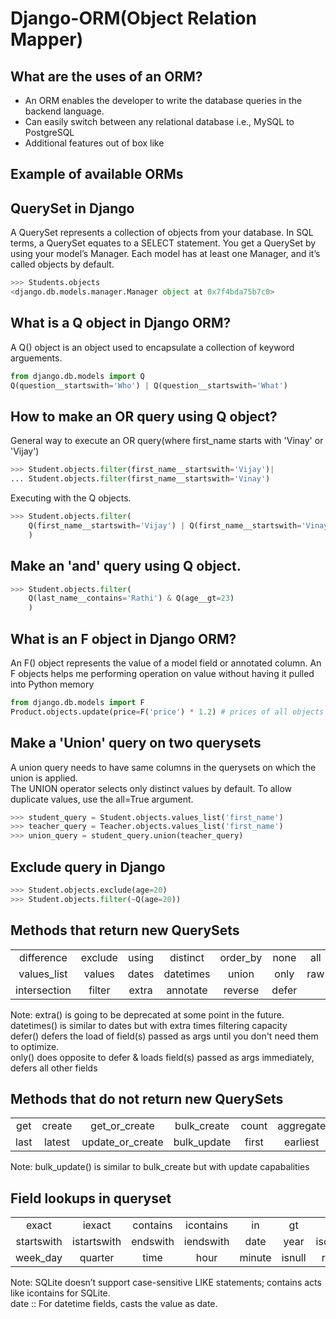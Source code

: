 # Django-ORM(Object Relation Mapper)

## What are the uses of an ORM?
- An ORM enables the developer to write the database queries in the backend language. 
- Can easily switch between any relational database i.e., MySQL to PostgreSQL
- Additional features out of box like

## Example of available ORMs

## QuerySet in Django
A QuerySet represents a collection of objects from your database. In SQL terms, a QuerySet equates to a SELECT statement. You get a QuerySet by using your model’s Manager. Each model has at least one Manager, and it’s called objects by default. 
```python
>>> Students.objects
<django.db.models.manager.Manager object at 0x7f4bda75b7c0>
```

## What is a Q object in Django ORM?
A Q() object is an object used to encapsulate a collection of keyword arguements. 
```python
from django.db.models import Q
Q(question__startswith='Who') | Q(question__startswith='What')
```

## How to make an OR query using Q object?
General way to execute an OR query(where first_name starts with 'Vinay' or 'Vijay')
```python
>>> Student.objects.filter(first_name__startswith='Vijay')|
... Student.objects.filter(first_name__startswith='Vinay')
```
Executing with the Q objects.
```python
>>> Student.objects.filter(
    Q(first_name__startswith='Vijay') | Q(first_name__startswith='Vinay')
    )
```
## Make an 'and' query using Q object.
```python
>>> Student.objects.filter(
    Q(last_name__contains='Rathi') & Q(age__gt=23)
    )
```

## What is an F object in Django ORM?
An F() object represents the value of a model field or annotated column. An F objects helps me performing operation on value without having it pulled into Python memory
```python
from django.db.models import F
Product.objects.update(price=F('price') * 1.2) # prices of all objects shall be updated
```

## Make a 'Union' query on two querysets
A union query needs to have same columns in the querysets on which the union is applied. <br>
The UNION operator selects only distinct values by default. To allow duplicate values, use the all=True argument.
```python
>>> student_query = Student.objects.values_list('first_name')
>>> teacher_query = Teacher.objects.values_list('first_name')
>>> union_query = student_query.union(teacher_query)
```

## Exclude query in Django
```python
>>> Student.objects.exclude(age=20)
>>> Student.objects.filter(~Q(age=20))
```

## Methods that return new QuerySets
|        |         |         |         |         |         |         |         |
| :-----:|:-------:|:-------:|:-------:|:-------:|:-------:|:-------:|:-------:|
| difference   | exclude | using | distinct  | order_by | none  | all | prefetch_related  |
| values_list  | values  | dates | datetimes | union    | only  | raw | select_related    |
| intersection | filter  | extra | annotate  | reverse  | defer |     | select_for_update |

Note: extra() is going to be deprecated at some point in the future. <br>
datetimes() is similar to dates but with extra times filtering capacity <br>
defer() defers the load of field(s) passed as args until you don't need them to optimize. <br>
only() does opposite to defer & loads field(s) passed as args immediately, defers all other fields


## Methods that do not return new QuerySets
|        |         |         |         |         |         |         |         |         |
| :-----:|:-------:|:-------:|:-------:|:-------:|:-------:|:-------:|:-------:|:-------:|
| get  | create  | get_or_create    | bulk_create | count | aggregate | in_bulk | update | explain  |
| last | latest  | update_or_create | bulk_update | first | earliest  | exists  | delete | iterator |

Note: bulk_update() is similar to bulk_create but with update capabalities

## Field lookups in queryset
|        |         |         |         |       |         |         |         |
| :-----:|:-------:|:-------:|:-------:|:-----:|:-------:|:-------:|:-------:|
| exact | iexact | contains | icontains | in | gt | gte | lt | lte | range |
| startswith | istartswith | endswith | iendswith | date | year | iso_year | month | day | week |
| week_day | quarter | time | hour | minute | isnull | regex | iregex |

Note: SQLite doesn’t support case-sensitive LIKE statements; contains acts like icontains for SQLite. <br>
date :: For datetime fields, casts the value as date.
